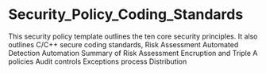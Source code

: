 # Security_Policy_Coding_Standards
This security policy template outlines the ten core security principles.
It also outlines C/C++ secure coding standards, 
Risk Assessment
Automated Detection
Automation
Summary of Risk Assessment
Encruption and Triple A policies
Audit controls
Exceptions process
Distribution
